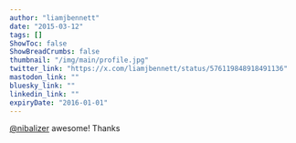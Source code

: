 ```yaml
---
author: "liamjbennett"
date: "2015-03-12"
tags: []
ShowToc: false
ShowBreadCrumbs: false
thumbnail: "/img/main/profile.jpg"
twitter_link: "https://x.com/liamjbennett/status/576119848918491136"
mastodon_link: ""
bluesky_link: ""
linkedin_link: ""
expiryDate: "2016-01-01"
---
```


[@nibalizer](https://x.com/nibalizer) awesome! Thanks

